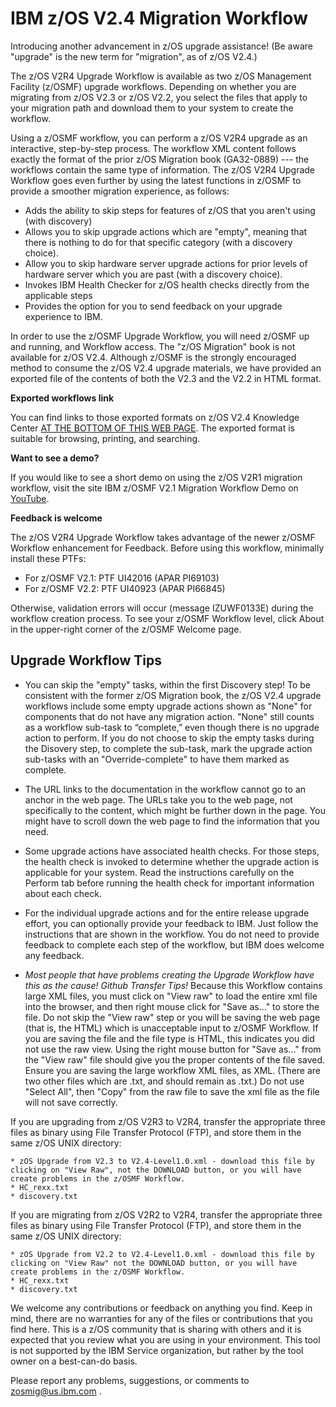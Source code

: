 IBM z/OS V2.4 Migration Workflow
===============================

Introducing another advancement in z/OS upgrade  assistance!  (Be aware "upgrade" is the new term for "migration", as of z/OS V2.4.)

The z/OS V2R4 Upgrade Workflow is available as two z/OS Management Facility (z/OSMF) upgrade workflows. Depending on whether you are migrating from z/OS V2.3 or z/OS V2.2, you select the files that apply to your migration path and download them to your system to create the workflow. 

Using a z/OSMF workflow, you can perform a z/OS V2R4 upgrade as an interactive, step-by-step process. The workflow XML content follows exactly the format of the prior z/OS Migration book (GA32-0889) --- the workflows contain the same type of information. The z/OS V2R4 Upgrade Workflow goes even further by using the latest functions in z/OSMF to provide a smoother migration experience, as follows: 
<ul>
   <li>Adds the ability to skip steps for features of z/OS that you aren't using (with discovery)</li>
   <li>Allows you to skip upgrade actions which are "empty", meaning that there is nothing to do for that specific category (with a discovery choice).
   <li>Allow you to skip hardware server upgrade actions for prior levels of hardware server which you are past (with a discovery choice).
   <li>Invokes IBM Health Checker for z/OS health checks directly from the applicable steps</li>
   <li>Provides the option for you to send feedback on your upgrade experience to IBM.</li>
   </ul>
 
In order to use the z/OSMF Upgrade Workflow, you will need z/OSMF up and running, and Workflow access.  The "z/OS Migration" book is not
available for z/OS V2.4.  Although z/OSMF is the strongly encouraged method to consume the z/OS V2.4 upgrade materials, we have provided
an exported file of the contents of both the V2.3 and the V2.2 in HTML format.  

**Exported workflows link**

You can find links to those exported formats on z/OS V2.4 Knowledge Center [AT THE BOTTOM OF THIS WEB PAGE](https://www.ibm.com/support/knowledgecenter/SSLTBW_2.4.0/com.ibm.zos.v2r4.e0zm100/abstract.htm).  The exported format is suitable for browsing, printing, and searching.

**Want to see a demo?**

If you would like to see a short demo on using the z/OS V2R1 migration workflow, visit the site IBM z/OSMF V2.1 Migration Workflow Demo on [YouTube](https://www.youtube.com/watch?v=ejQRSYaxz9M).

**Feedback is welcome**

The z/OS V2R4 Upgrade Workflow takes advantage of the newer z/OSMF Workflow enhancement for Feedback. Before using this workflow,  minimally install these PTFs:

* For z/OSMF V2.1:  PTF UI42016  (APAR PI69103)
* For z/OSMF V2.2:  PTF UI40923  (APAR PI66845)

Otherwise, validation errors will occur (message IZUWF0133E) during the workflow creation process. To see your z/OSMF Workflow level, click About in the upper-right corner of the z/OSMF Welcome page. 

Upgrade Workflow Tips
-----------------------

* You can skip the "empty" tasks, within the first Discovery step!  To be consistent with the former z/OS Migration book, the z/OS V2.4 upgrade workflows include some empty upgrade actions shown as "None" for components that do not have any migration action. "None" still counts as a workflow sub-task to “complete,” even though there is no upgrade action to perform. If you do not choose to skip the empty tasks during the Disovery step, to complete the sub-task, mark the upgrade action sub-tasks with an "Override-complete" to have them marked as complete. 

* The URL links to the documentation in the workflow cannot go to an anchor in the web page. The URLs take you to the web page, not specifically to the content, which might be further down in the page. You might have to scroll down the web page to find the information that you need. 

* Some upgrade actions have associated health checks. For those steps, the health check is invoked to determine whether the upgrade action is applicable for your system. Read the instructions carefully on the Perform tab before running the health check for important information about each check. 

* For the individual upgrade actions and for the entire release upgrade effort, you can optionally provide your feedback to IBM. Just follow the instructions that are shown in the workflow. You do not need to provide feedback to complete each step of the workflow, but IBM does welcome any feedback.

* _Most people that have problems creating the Upgrade Workflow have this as the cause!_  *Github Transfer Tips!*  Because this Workflow contains large XML files, you must click on "View raw" to load the entire xml file into the browser, and then right mouse click for "Save as..." to store the file.  Do not skip the "View raw" step or you will be saving the web page (that is, the HTML) which is unacceptable input to z/OSMF Workflow.  If you are saving the file and the file type is HTML, this indicates you did not use the raw view.  Using the right mouse button for "Save as..." from the "View raw" file should give you the proper contents of the file saved.  Ensure you are saving the large workflow XML files, as XML.  (There are two other files which are .txt, and should remain as .txt.) Do not use "Select All", then "Copy" from the raw file to save the xml file as the file will not save correctly. 

If you are upgrading from z/OS V2R3 to V2R4, transfer the appropriate three files as binary using File Transfer Protocol (FTP),
and store them in the same z/OS UNIX directory:

    * zOS Upgrade from V2.3 to V2.4-Level1.0.xml - download this file by clicking on "View Raw", not the DOWNLOAD button, or you will have create problems in the z/OSMF Workflow.
    * HC_rexx.txt
    * discovery.txt    

If you are migrating from z/OS V2R2 to V2R4, transfer the appropriate three files as binary using File Transfer Protocol (FTP),
and store them in the same z/OS UNIX directory:

    * zOS Upgrade from V2.2 to V2.4-Level1.0.xml - download this file by clicking on "View Raw" not the DOWNLOAD button, or you will have create problems in the z/OSMF Workflow.
    * HC_rexx.txt
    * discovery.txt

We welcome any contributions or feedback on anything you find. Keep in mind, there are no warranties for any of the files or contributions that you find here. This is a z/OS community that is sharing with others and it is expected that you review what you are using in your environment. This tool is not supported by the IBM Service organization, but rather by the tool owner on a best-can-do basis.

Please report any problems, suggestions, or comments to zosmig@us.ibm.com .
